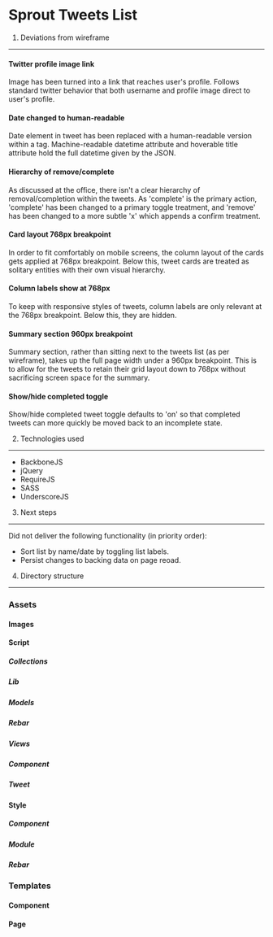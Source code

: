 Sprout Tweets List
=============

1. Deviations from wireframe
---

#### Twitter profile image link
Image has been turned into a link that reaches user's profile.  Follows standard twitter behavior that both username and profile image direct to user's profile.

#### Date changed to human-readable
Date element in tweet has been replaced with a human-readable version within a <time> tag.  Machine-readable datetime attribute and hoverable title attribute hold the full datetime given by the JSON.

#### Hierarchy of remove/complete
As discussed at the office, there isn't a clear hierarchy of removal/completion within the tweets.  As 'complete' is the primary action, 'complete' has been changed to a primary toggle treatment, and 'remove' has been changed to a more subtle 'x' which appends a confirm treatment.

#### Card layout 768px breakpoint
In order to fit comfortably on mobile screens, the column layout of the cards gets applied at 768px breakpoint.  Below this, tweet cards are treated as solitary entities with their own visual hierarchy.

#### Column labels show at 768px
To keep with responsive styles of tweets, column labels are only relevant at the 768px breakpoint.  Below this, they are hidden.

#### Summary section 960px breakpoint
Summary section, rather than sitting next to the tweets list (as per wireframe), takes up the full page width under a 960px breakpoint.  This is to allow for the tweets to retain their grid layout down to 768px without sacrificing screen space for the summary.

#### Show/hide completed toggle
Show/hide completed tweet toggle defaults to 'on' so that completed tweets can more quickly be moved back to an incomplete state.


2. Technologies used
---

* BackboneJS
* jQuery
* RequireJS
* SASS
* UnderscoreJS

3. Next steps
---

Did not deliver the following functionality (in priority order):
* Sort list by name/date by toggling list labels.
* Persist changes to backing data on page reoad.

4. Directory structure
---

### Assets
#### Images


#### Script
##### Collections
##### Lib
##### Models
##### Rebar
##### Views
##### Component
##### Tweet


#### Style
##### Component
##### Module
##### Rebar


### Templates

#### Component
#### Page    
